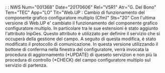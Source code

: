  :  : NWS Num="001368" Date="20170606" Rel="V5R1" Atr="G. Del Bono" Tem="TEC" App="LO" Tit="Web.UP :  Cambio di funzionamento del componente    grafico configuratore multiplo (Cfm)" Sts="20"
Con l'ultima versione di Web.UP e' cambiato il funzionamento del componente grafico configuratore multiplo. In particolare tra le sue estensioni è stato aggiunto l'attributo InpGes.
Questo attributo è utilizzato per definire il servizio che si occuperà della gestione del campo.
A seguito di questa modifica, è stato modificato il protocollo di comunicazione. In questa versione
 utilizzando il bottone di conferma nella finestra del configuratore, verrà invocata la procedura di
 aggiornamento (\*UPDATE) di queseto servizion e non più la procedura di controllo (\*CHECK) del campo
configuratore multiplo sul servizio di partenza.
